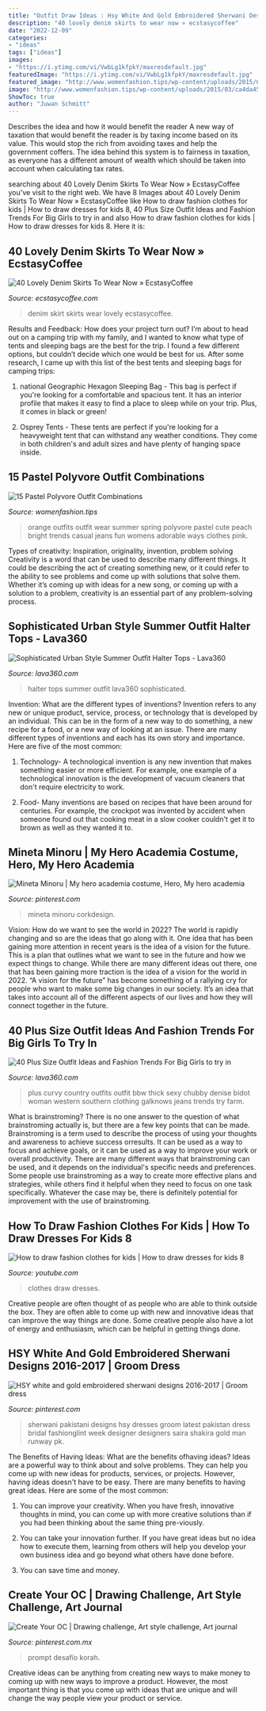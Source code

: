 ```yaml
---
title: "Outfit Draw Ideas : Hsy White And Gold Embroidered Sherwani Designs 2016-2017"
description: "40 lovely denim skirts to wear now » ecstasycoffee"
date: "2022-12-09"
categories:
- "ideas"
tags: ["ideas"]
images:
- "https://i.ytimg.com/vi/VwbLg1kfpkY/maxresdefault.jpg"
featuredImage: "https://i.ytimg.com/vi/VwbLg1kfpkY/maxresdefault.jpg"
featured_image: "http://www.womenfashion.tips/wp-content/uploads/2015/03/ca4da454cc56cffd760304db4677b806.jpg"
image: "http://www.womenfashion.tips/wp-content/uploads/2015/03/ca4da454cc56cffd760304db4677b806.jpg"
ShowToc: true
author: "Juwan Schmitt"
---
```



Describes the idea and how it would benefit the reader
A new way of taxation that would benefit the reader is by taxing income based on its value. This would stop the rich from avoiding taxes and help the government coffers. The idea behind this system is to fairness in taxation, as everyone has a different amount of wealth which should be taken into account when calculating tax rates.

	

		
searching about 40 Lovely Denim Skirts To Wear Now » EcstasyCoffee you've visit to the right web. We have 8 Images about 40 Lovely Denim Skirts To Wear Now » EcstasyCoffee like How to draw fashion clothes for kids | How to draw dresses for kids 8, 40 Plus Size Outfit Ideas and Fashion Trends For Big Girls to try in and also How to draw fashion clothes for kids | How to draw dresses for kids 8. Here it is:
		
    
## 40 Lovely Denim Skirts To Wear Now » EcstasyCoffee

<img loading=lazy src="https://i0.wp.com/www.ecstasycoffee.com/wp-content/uploads/2016/10/Denim-Skirt-Outfit10.jpg?resize=537%2C960" onerror="this.onerror=null;this.src='https://tse1.mm.bing.net/th?id=OIP.xF64QujB3NYDDoqlB6roBwHaNP&amp;pid=15.1';" alt="40 Lovely Denim Skirts To Wear Now » EcstasyCoffee">

_Source: ecstasycoffee.com_

>denim skirt skirts wear lovely ecstasycoffee. 

	

Results and Feedback: How does your project turn out?
I’m about to head out on a camping trip with my family, and I wanted to know what type of tents and sleeping bags are the best for the trip. I found a few different options, but couldn’t decide which one would be best for us. After some research, I came up with this list of the best tents and sleeping bags for camping trips:
1) national Geographic Hexagon Sleeping Bag - This bag is perfect if you're looking for a comfortable and spacious tent. It has an interior profile that makes it easy to find a place to sleep while on your trip. Plus, it comes in black or green!

2) Osprey Tents - These tents are perfect if you're looking for a heavyweight tent that can withstand any weather conditions. They come in both children's and adult sizes and have plenty of hanging space inside.

    
## 15 Pastel Polyvore Outfit Combinations

<img loading=lazy src="http://www.womenfashion.tips/wp-content/uploads/2015/03/ca4da454cc56cffd760304db4677b806.jpg" onerror="this.onerror=null;this.src='https://tse1.mm.bing.net/th?id=OIP.d9Er54v0XIqoHRxHQA5CGwHaLV&amp;pid=15.1';" alt="15 Pastel Polyvore Outfit Combinations">

_Source: womenfashion.tips_

>orange outfits outfit wear summer spring polyvore pastel cute peach bright trends casual jeans fun womens adorable ways clothes pink. 

	

Types of creativity: Inspiration, originality, invention, problem solving
Creativity is a word that can be used to describe many different things. It could be describing the act of creating something new, or it could refer to the ability to see problems and come up with solutions that solve them. Whether it’s coming up with ideas for a new song, or coming up with a solution to a problem, creativity is an essential part of any problem-solving process.

    
## Sophisticated Urban Style Summer Outfit Halter Tops - Lava360

<img loading=lazy src="http://lava360.com/wp-content/uploads/2016/09/Halter-Tops-24.jpg" onerror="this.onerror=null;this.src='https://tse1.mm.bing.net/th?id=OIP.ZUuCGykEl9JESgwwFoNH_wHaK3&amp;pid=15.1';" alt="Sophisticated Urban Style Summer Outfit Halter Tops - Lava360">

_Source: lava360.com_

>halter tops summer outfit lava360 sophisticated. 

	

Invention: What are the different types of inventions?
Invention refers to any new or unique product, service, process, or technology that is developed by an individual. This can be in the form of a new way to do something, a new recipe for a food, or a new way of looking at an issue. There are many different types of inventions and each has its own story and importance. Here are five of the most common:
1. Technology- A technological invention is any new invention that makes something easier or more efficient. For example, one example of a technological innovation is the development of vacuum cleaners that don't require electricity to work.

2. Food- Many inventions are based on recipes that have been around for centuries. For example, the crockpot was invented by accident when someone found out that cooking meat in a slow cooker couldn't get it to brown as well as they wanted it to.

    
## Mineta Minoru | My Hero Academia Costume, Hero, My Hero Academia

<img loading=lazy src="https://i.pinimg.com/736x/df/41/ed/df41ed8297b406724c07b6a91ecd9cdf.jpg" onerror="this.onerror=null;this.src='https://tse2.mm.bing.net/th?id=OIP.JqZzZt8GGTIA_f1YF6PYOQHaP3&amp;pid=15.1';" alt="Mineta Minoru | My hero academia costume, Hero, My hero academia">

_Source: pinterest.com_

>mineta minoru corkdesign. 

	

Vision: How do we want to see the world in 2022?
The world is rapidly changing and so are the ideas that go along with it. One idea that has been gaining more attention in recent years is the idea of a vision for the future. This is a plan that outlines what we want to see in the future and how we expect things to change. While there are many different ideas out there, one that has been gaining more traction is the idea of a vision for the world in 2022. 
“A vision for the future” has become something of a rallying cry for people who want to make some big changes in our society. It’s an idea that takes into account all of the different aspects of our lives and how they will connect together in the future.

    
## 40 Plus Size Outfit Ideas And Fashion Trends For Big Girls To Try In

<img loading=lazy src="http://lava360.com/wp-content/uploads/2015/12/plus-size-outfit-20.jpg" onerror="this.onerror=null;this.src='https://tse4.mm.bing.net/th?id=OIP.hZulDgIVRdWSvEGwls9WlQHaLg&amp;pid=15.1';" alt="40 Plus Size Outfit Ideas and Fashion Trends For Big Girls to try in">

_Source: lava360.com_

>plus curvy country outfits outfit bbw thick sexy chubby denise bidot woman western southern clothing galknows jeans trends try farm. 

	

What is brainstroming?
There is no one answer to the question of what brainstroming actually is, but there are a few key points that can be made. Brainstroming is a term used to describe the process of using your thoughts and awareness to achieve success orresults. It can be used as a way to focus and achieve goals, or it can be used as a way to improve your work or overall productivity. There are many different ways that brainstroming can be used, and it depends on the individual's specific needs and preferences. Some people use brainstroming as a way to create more effective plans and strategies, while others find it helpful when they need to focus on one task specifically. Whatever the case may be, there is definitely potential for improvement with the use of brainstroming.

    
## How To Draw Fashion Clothes For Kids | How To Draw Dresses For Kids 8

<img loading=lazy src="https://i.ytimg.com/vi/VwbLg1kfpkY/maxresdefault.jpg" onerror="this.onerror=null;this.src='https://tse2.mm.bing.net/th?id=OIP.WY0tDTheiUgFsoUV07JznAHaEK&amp;pid=15.1';" alt="How to draw fashion clothes for kids | How to draw dresses for kids 8">

_Source: youtube.com_

>clothes draw dresses. 

	

Creative people are often thought of as people who are able to think outside the box. They are often able to come up with new and innovative ideas that can improve the way things are done. Some creative people also have a lot of energy and enthusiasm, which can be helpful in getting things done.

    
## HSY White And Gold Embroidered Sherwani Designs 2016-2017 | Groom Dress

<img loading=lazy src="https://i.pinimg.com/736x/ac/65/b1/ac65b14e366c612ad61ead361a498d1b--sherwani-pakistani.jpg" onerror="this.onerror=null;this.src='https://tse1.mm.bing.net/th?id=OIP.his3k8zdN7AP-5kbF5hh4wHaLI&amp;pid=15.1';" alt="HSY white and gold embroidered sherwani designs 2016-2017 | Groom dress">

_Source: pinterest.com_

>sherwani pakistani designs hsy dresses groom latest pakistan dress bridal fashionglint week designer designers saira shakira gold man runway pk. 

	

The Benefits of Having Ideas: What are the benefits ofhaving ideas?
Ideas are a powerful way to think about and solve problems. They can help you come up with new ideas for products, services, or projects. However, having ideas doesn't have to be easy. There are many benefits to having great ideas. Here are some of the most common:
1) You can improve your creativity. When you have fresh, innovative thoughts in mind, you can come up with more creative solutions than if you had been thinking about the same thing pre-viously.

2) You can take your innovation further. If you have great ideas but no idea how to execute them, learning from others will help you develop your own business idea and go beyond what others have done before.

3) You can save time and money.

    
## Create Your OC | Drawing Challenge, Art Style Challenge, Art Journal

<img loading=lazy src="https://i.pinimg.com/736x/7e/76/d4/7e76d46f8c13ca902828e846be593af9.jpg" onerror="this.onerror=null;this.src='https://tse4.mm.bing.net/th?id=OIP.eg02o8sjuXREhL4nVqQYHgHaLY&amp;pid=15.1';" alt="Create Your OC | Drawing challenge, Art style challenge, Art journal">

_Source: pinterest.com.mx_

>prompt desafío korah. 

	

Creative ideas can be anything from creating new ways to make money to coming up with new ways to improve a product. However, the most important thing is that you come up with ideas that are unique and will change the way people view your product or service.

